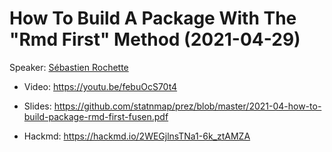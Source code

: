 # How To Build A Package With The "Rmd First" Method (2021-04-29)

Speaker: [Sébastien Rochette](https://statnmap.co)

- Video: https://youtu.be/febuOcS70t4

- Slides: https://github.com/statnmap/prez/blob/master/2021-04-how-to-build-package-rmd-first-fusen.pdf

- Hackmd: https://hackmd.io/2WEGjlnsTNa1-6k_ztAMZA
